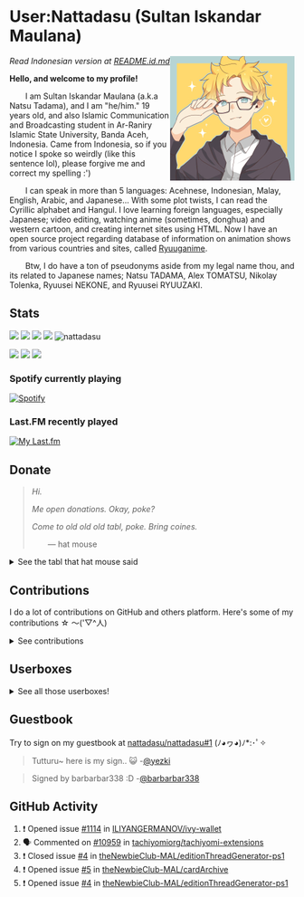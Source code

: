 # User:Nattadasu (Sultan Iskandar Maulana)

<img src="https://raw.githubusercontent.com/nattadasu/Personal/master/assets/readmeAssets/natsuTadamaGlasses.jpg" align="right">

*Read Indonesian version at [README.id.md](https://github.com/nattadasu/nattadasu/blob/master/README.id.md)*

**Hello, and welcome to my profile!**

  I am Sultan Iskandar Maulana (a.k.a Natsu Tadama), and I am "he/him." 19 years old, and also Islamic Communication and Broadcasting student in Ar-Raniry Islamic State University, Banda Aceh, Indonesia. Came from Indonesia, so if you notice I spoke so weirdly (like this sentence lol), please forgive me and correct my spelling :')

  I can speak in more than 5 languages: Acehnese, Indonesian, Malay, English, Arabic, and Japanese... With some plot twists, I can read the Cyrillic alphabet and Hangul. I love learning foreign languages, especially Japanese; video editing, watching anime (sometimes, donghua) and western cartoon, and creating internet sites using HTML. Now I have an open source project regarding database of information on animation shows from various countries and sites, called [Ryuuganime](https://github.com/ryuuganime).

  Btw, I do have a ton of pseudonyms aside from my legal name thou, and its related to Japanese names; Natsu TADAMA, Alex TOMATSU, Nikolay Tolenka, Ryuusei NEKONE, and Ryuusei RYUUZAKI.


## Stats

[![](https://img.shields.io/badge/HTML-277%20commits-orange.svg)](https://sourcerer.io/nattadasu) [![](https://img.shields.io/badge/CSS-33%20commits-orange.svg)](https://sourcerer.io/nattadasu) [![](https://img.shields.io/badge/JavaScript-27%20commits-orange.svg)](https://sourcerer.io/nattadasu) [![](https://img.shields.io/badge/TypeScript-18%20commits-orange.svg)](https://sourcerer.io/nattadasu) <img src="https://komarev.com/ghpvc/?username=nattadasu" alt="nattadasu" />

![](https://githubstats.nattadeploy.my.id/api?username=nattadasu&show_icons=true) ![](https://githubstats.nattadeploy.my.id/api/top-langs/?username=nattadasu&layout=compact&langs_count=8) [![](https://raw.githubusercontent.com/nattadasu/github-stats/master/generated/languages.svg)](https://github.com/jstrieb/github-stats)

### Spotify currently playing
[![Spotify](https://spotify.nattadeploy.my.id/api/spotify)](https://open.spotify.com/user/nattadasu)

### Last&period;FM recently played
[![My Last.fm](https://lastfm.nattadeploy.my.id/api?user=nattadasu)](https://www.last.fm/user/nattadasu)

## Donate

> *Hi.*
>
> *Me open donations. Okay, poke?*
>
> *Come to old old old tabl, poke. Bring coines.*
>
>   — hat mouse
<details><summary>See the tabl that hat mouse said</summary>
<table>
<tbody>
<tr>
<td>DANA</td>
<td>085155315151</td>
</tr>
<tr>
<td>DOKU</td>
<td>1674820339</td>
</tr>
<tr>
<td>GO-PAY</td>
<td>085155315151</td>
</tr>
<tr>
<td>i.saku/Indomaret</td>
<td>085155315151</td>
</tr>
<tr>
<td>LinkAja</td>
<td>085155315151</td>
</tr>
<tr>
<td>OVO</td>
<td>085155315151</td>
</tr>
<tr>
<td>Sakuku</td>
<td>085155315151</td>
</tr>
<tr>
<td>Triv</td>
<td>085155315151</td>
</tr>
<tr>
<td>PayPal</td>
<td><a href="https://paypal.me/nattadasu">https://paypal.me/nattadasu</a></td>
</tr>
<tr>
<td>Yandex.Money</td>
<td><a href="https://money.yandex.ru/to/4100115392446184">https://money.yandex.ru/to/4100115392446184</a></td>
</tr>
<tr>
<td>Ko-Fi</td>
<td><a href="https://ko-fi.com/nattadasu">https://ko-fi.com/nattadasu</a></td>
</tr>
<tr>
<td>LiberePay</td>
<td><a href="https://liberapay.com/nattadasu">https://liberapay.com/nattadasu</a></td>
</tr>
<tr>
<td>Trakteer</td>
<td><a href="https://trakteer.id/nattadasu">https://trakteer.id/nattadasu</a></td>
</tr>
<tr>
<td>Bitcoin</td>
<td><code>33aBQqbMiuk53nKpZDC2dFBWKMwrbPNWcf</code></td>
</tr>
<tr>
<td>Ethereum</td>
<td><code>0x58d6f6c0b36ed033140801886d65a22899279110</code></td>
</tr>
<tr>
<td>Litecoin</td>
<td><code>MUGoxUc6PPUwMimNeM6RxPqb2uSPx9WgwS</code></td>
</tr>
<tr>
<td>Basic Auth. Token (BAT)</td>
<td><code>0x3E98817d5B4BB88C067b91Ae6Ebd6Bbf81d0D4BF</code></td>
</tr>
<tr>
<td>DASH</td>
<td><code>7a2WRBe3epDTadRKYpQtPjAdaW2HNMseqr</code></td>
</tr>
<tr>
<td>Ripple</td>
<td><code>rJc5d48m2pDdfurDaemUZT2J18RPcbtPGF</code> tag:<code>195482</code></td>
</tr>
</tbody>
</table>
</details>

## Contributions

I do a lot of contributions on GitHub and others platform. Here's some of my contributions ☆ ～('▽^人)
<details><summary>See contributions</summary>
  
### Ryuuganime

[![](https://githubstats.nattadeploy.my.id/api/pin/?username=ryuuganime&repo=Ryuuganime)](https://github.com/ryuuganime/Ryuuganime) [![](https://githubstats.nattadeploy.my.id/api/pin/?username=ryuuganime&repo=ryuuganime-db)](https://github.com/ryuuganime/ryuuganime-db) [![](https://githubstats.nattadeploy.my.id/api/pin/?username=ryuuganime&repo=animanga-wordlist)](https://github.com/ryuuganime/animanga-wordlist)

### List

[![](https://githubstats.nattadeploy.my.id/api/pin/?username=otakulogy&repo=anime-streaming&show_owner=true)](https://github.com/otakulogy/anime-streaming)

### Personalization

[![](https://githubstats.nattadeploy.my.id/api/pin/?username=nattadasu&repo=mal-blockquote-template)](https://github.com/nattadasu/mal-blockquote-template) [![](https://githubstats.nattadeploy.my.id/api/pin/?username=PKief&repo=vscode-material-icon-theme&show_owner=true)](https://github.com/PKief/vscode-material-icon-theme)

### Translations

#### Indonesian

[![](https://githubstats.nattadeploy.my.id/api/pin/?username=MALSync&repo=MALSync&show_owner=true)](https://github.com/MALSync/MALSync) [![](https://githubstats.nattadeploy.my.id/api/pin/?username=NicoAiko&repo=mikazuki&show_owner=true)](https://github.com/NicoAiko/mikazuki) [![](https://githubstats.nattadeploy.my.id/api/pin/?username=hummingbird-me&repo=kitsu-web&show_owner=true)](https://github.com/hummingbird-me/hummingbird-client) [![](https://githubstats.nattadeploy.my.id/api/pin/?username=Zenrac&repo=Watora&show_owner=true)](https://github.com/Zenrac/Watora) [![](https://githubstats.nattadeploy.my.id/api/pin/?username=ContributorCovenant&repo=contributor_covenant&show_owner=true)](https://github.com/ContributorCovenant/contributor_covenant) [![](https://githubstats.nattadeploy.my.id/api/pin/?username=ytmdesktop&repo=ytmdesktop)](https://github.com/ytmdesktop/ytmdesktop)

-   [osu!player Plus](https://osu.ppy.sh/community/forums/topics/660418) by [- Founntain -](https://osu.ppy.sh/users/5105217), is a music player application based on osu! beatmap available in the personal computer. Translations to Indonesian.

#### Malay

[![](https://githubstats.nattadeploy.my.id/api/pin/?username=MALSync&repo=MALSync&show_owner=true)](https://github.com/MALSync/MALSync) [![](https://githubstats.nattadeploy.my.id/api/pin/?username=NicoAiko&repo=mikazuki&show_owner=true)](https://github.com/NicoAiko/mikazuki)

#### Arabic

[![](https://githubstats.nattadeploy.my.id/api/pin/?username=NicoAiko&repo=mikazuki&show_owner=true)](https://github.com/NicoAiko/mikazuki)

### Beta testing
[![](https://githubstats.nattadeploy.my.id/api/pin/?username=PreMiD&repo=Linux&show_owner=true)](https://github.com/PreMiD/Linux)

</details>

## Userboxes

<details><summary>See all those userboxes!</summary>
  <img src="https://raw.githubusercontent.com/nattadasu/Personal/master/assets/mal-profile-page/v3/assets/babel/languages/id-n.png" alt=""> <img src="https://raw.githubusercontent.com/nattadasu/Personal/master/assets/mal-profile-page/v3/assets/babel/languages/ace-4.png" alt=""> <img src="https://raw.githubusercontent.com/nattadasu/Personal/master/assets/mal-profile-page/v3/assets/babel/languages/en-4.png" alt=""> <img src="https://raw.githubusercontent.com/nattadasu/Personal/master/assets/mal-profile-page/v3/assets/babel/languages/ms-4.png" alt=""> <img src="https://raw.githubusercontent.com/nattadasu/Personal/master/assets/mal-profile-page/v3/assets/babel/languages/ar-3.png" alt=""> <img src="https://raw.githubusercontent.com/nattadasu/Personal/master/assets/mal-profile-page/v3/assets/babel/languages/ja-2.png" alt=""> <img src="https://raw.githubusercontent.com/nattadasu/Personal/master/assets/mal-profile-page/v3/assets/babel/languages/ru-1.png" alt=""> <img src="https://raw.githubusercontent.com/nattadasu/Personal/master/assets/mal-profile-page/v3/assets/babel/languages/tl-1.png" alt=""> <img src="https://raw.githubusercontent.com/nattadasu/Personal/master/assets/mal-profile-page/v3/assets/babel/programming/html.png" alt=""> <img src="https://raw.githubusercontent.com/nattadasu/Personal/master/assets/mal-profile-page/v3/assets/babel/programming/js-1.png" alt=""> <img src="https://raw.githubusercontent.com/nattadasu/Personal/master/assets/mal-profile-page/v3/assets/babel/programming/md.png" alt=""> <img src="https://raw.githubusercontent.com/nattadasu/Personal/master/assets/mal-profile-page/v3/assets/babel/programming/mediawiki.png" alt=""> <img src="https://raw.githubusercontent.com/nattadasu/Personal/master/assets/mal-profile-page/v3/assets/babel/programming/xml.png" alt=""> <img src="https://raw.githubusercontent.com/nattadasu/Personal/master/assets/mal-profile-page/v3/assets/babel/script/arab-N.png" alt=""> <img src="https://raw.githubusercontent.com/nattadasu/Personal/master/assets/mal-profile-page/v3/assets/babel/script/jawi-N.png" alt=""> <img src="https://raw.githubusercontent.com/nattadasu/Personal/master/assets/mal-profile-page/v3/assets/babel/script/kana-N.png" alt=""> <img src="https://raw.githubusercontent.com/nattadasu/Personal/master/assets/mal-profile-page/v3/assets/babel/script/Cyrl-5.png" alt=""> <img src="https://raw.githubusercontent.com/nattadasu/Personal/master/assets/mal-profile-page/v3/assets/babel/script/ipa-3.png" alt=""> <img src="https://raw.githubusercontent.com/nattadasu/Personal/master/assets/mal-profile-page/v3/assets/babel/script/sund-3.png" alt=""> <img src="https://raw.githubusercontent.com/nattadasu/Personal/master/assets/mal-profile-page/v3/assets/babel/script/kanji-1.png" alt=""> <img src="https://raw.githubusercontent.com/nattadasu/Personal/master/assets/mal-profile-page/v3/assets/babel/script/coptic.png" alt=""> <img src="https://raw.githubusercontent.com/nattadasu/Personal/master/assets/mal-profile-page/v3/assets/babel/script/greek.png" alt=""> <img src="https://raw.githubusercontent.com/nattadasu/Personal/master/assets/mal-profile-page/v3/assets/babel/script/han.png" alt=""> <img src="https://raw.githubusercontent.com/nattadasu/Personal/master/assets/mal-profile-page/v3/assets/babel/script/java-0.png" alt=""> <img src="https://raw.githubusercontent.com/nattadasu/Personal/master/assets/mal-profile-page/v3/assets/babel/cyberbullying.png" alt=""> <img src="https://raw.githubusercontent.com/nattadasu/Personal/master/assets/mal-profile-page/v3/assets/babel/email.png" alt=""> <img src="https://raw.githubusercontent.com/nattadasu/Personal/master/assets/mal-profile-page/v3/assets/babel/im.png" alt=""> <img src="https://raw.githubusercontent.com/nattadasu/Personal/master/assets/mal-profile-page/v3/assets/babel/netAddict.png" alt=""> <img src="https://raw.githubusercontent.com/nattadasu/Personal/master/assets/mal-profile-page/v3/assets/babel/languages/1337-4.png" alt=""> <img src="https://raw.githubusercontent.com/nattadasu/Personal/master/assets/mal-profile-page/v3/assets/babel/languages/cat-n.png" alt=""> <img src="https://raw.githubusercontent.com/nattadasu/Personal/master/assets/mal-profile-page/v3/assets/babel/languages/conLang.png" alt=""> <img src="https://raw.githubusercontent.com/nattadasu/Personal/master/assets/mal-profile-page/v3/assets/babel/languages/gibberish.png" alt=""> <img src="https://raw.githubusercontent.com/nattadasu/Personal/master/assets/mal-profile-page/v3/assets/babel/languages/internetSlang-3.png" alt=""> <img src="https://raw.githubusercontent.com/nattadasu/Personal/master/assets/mal-profile-page/v3/assets/babel/languages/language.png" alt=""> <img src="https://raw.githubusercontent.com/nattadasu/Personal/master/assets/mal-profile-page/v3/assets/babel/languages/lazyEnglish-3.png" alt=""> <img src="https://raw.githubusercontent.com/nattadasu/Personal/master/assets/mal-profile-page/v3/assets/babel/languages/lolcat-5.png" alt=""> <img src="https://raw.githubusercontent.com/nattadasu/Personal/master/assets/mal-profile-page/v3/assets/babel/languages/sarcasm.png" alt=""> <img src="https://raw.githubusercontent.com/nattadasu/Personal/master/assets/mal-profile-page/v3/assets/babel/languages/ubbi-n.png" alt=""> <img src="https://raw.githubusercontent.com/nattadasu/Personal/master/assets/mal-profile-page/v3/assets/babel/languages/urbanEnglish.png" alt="">
</details>

## Guestbook

Try to sign on my guestbook at [nattadasu/nattadasu#1](https://github.com/nattadasu/nattadasu/issues/1) (ﾉ◕ヮ◕)ﾉ\*:･ﾟ✧

<!--START:guestbook-->
> Tutturu~  here is my sign.. :smiley_cat: 
> -[@yezki](https://github.com/yezki)

> Signed by barbarbar338 :D
> -[@barbarbar338](https://github.com/barbarbar338)
<!--END:guestbook-->

## GitHub Activity
<!--START_SECTION:activity-->
1. ❗️ Opened issue [#1114](https://github.com/ILIYANGERMANOV/ivy-wallet/issues/1114) in [ILIYANGERMANOV/ivy-wallet](https://github.com/ILIYANGERMANOV/ivy-wallet)
2. 🗣 Commented on [#10959](https://github.com/tachiyomiorg/tachiyomi-extensions/issues/10959) in [tachiyomiorg/tachiyomi-extensions](https://github.com/tachiyomiorg/tachiyomi-extensions)
3. ❗️ Closed issue [#4](https://github.com/theNewbieClub-MAL/editionThreadGenerator-ps1/issues/4) in [theNewbieClub-MAL/editionThreadGenerator-ps1](https://github.com/theNewbieClub-MAL/editionThreadGenerator-ps1)
4. ❗️ Opened issue [#5](https://github.com/theNewbieClub-MAL/cardArchive/issues/5) in [theNewbieClub-MAL/cardArchive](https://github.com/theNewbieClub-MAL/cardArchive)
5. ❗️ Opened issue [#4](https://github.com/theNewbieClub-MAL/editionThreadGenerator-ps1/issues/4) in [theNewbieClub-MAL/editionThreadGenerator-ps1](https://github.com/theNewbieClub-MAL/editionThreadGenerator-ps1)
<!--END_SECTION:activity-->